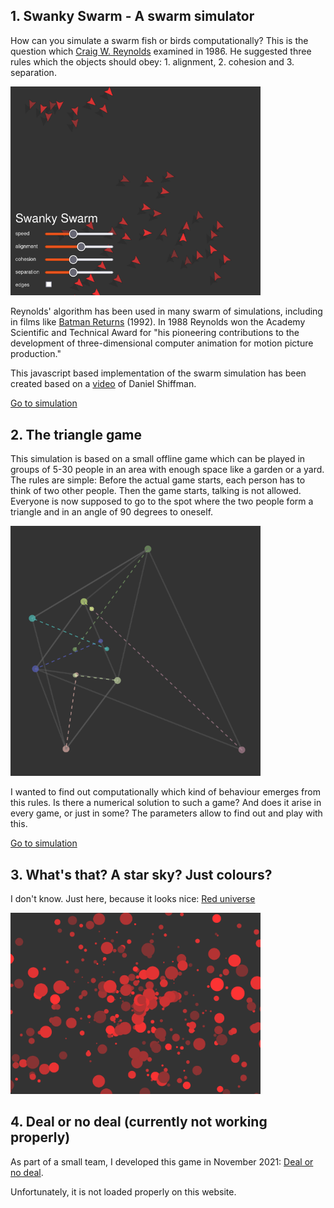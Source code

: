 ## 1. Swanky Swarm - A swarm simulator

How can you simulate a swarm fish or birds computationally? This is the question which [Craig W. Reynolds](https://en.wikipedia.org/wiki/Craig_Reynolds_(computer_graphics)) examined in 1986. He suggested three rules which the objects should obey: 1. alignment, 2. cohesion and 3. separation. 

<a href="swanky_swarm.html"><img src="img/swanky_swarm.png" alt="Go to Swanky Swarm" width="400"/></a>

Reynolds' algorithm has been used in many swarm of simulations, including in films like [Batman Returns](https://en.wikipedia.org/wiki/Batman_Returns) (1992). In 1988 Reynolds won the Academy Scientific and Technical Award for "his pioneering contributions to the development of three-dimensional computer animation for motion picture production."

This javascript based implementation of the swarm simulation has been created based on a [video](https://www.youtube.com/watch?v=mhjuuHl6qHM) of Daniel Shiffman.

[Go to simulation](swanky_swarm.html)


## 2. The triangle game

This simulation is based on a small offline game which can be played in groups of 5-30 people in an area with enough space like a garden or a yard. The rules are simple: Before the actual game starts, each person has to think of two other people. Then the game starts, talking is not allowed. Everyone is now supposed to go to the spot where the two people form a triangle and in an angle of 90 degrees to oneself.

<a href="triangle_game.html"><img src="img/triangle_game.png" alt="Go to the triangle game" width="400"/></a>

I wanted to find out computationally which kind of behaviour emerges from this rules. Is there a numerical solution to such a game? And does it arise in every game, or just in some? The parameters allow to find out and play with this.

[Go to simulation]((triangle_game.html))


## 3. What's that? A star sky? Just colours?

I don't know. Just here, because it looks nice: [Red universe](universe.html)

<a href="red_universe.html"><img src="img/red_universe.png" alt="Go to Red Universe" width="400"/></a>


## 4. Deal or no deal (currently not working properly)

As part of a small team, I developed this game in November 2021: [Deal or no deal](deal_or_no_deal/index.html).

Unfortunately, it is not loaded properly on this website. 

